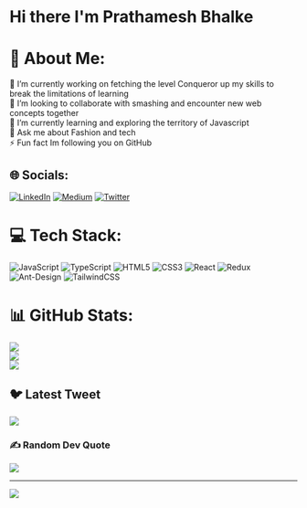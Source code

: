 # Hi there I'm Prathamesh Bhalke
# 💫 About Me:
🔭 I’m currently working on fetching the level Conqueror up my skills to break the limitations of learning <br>👯 I’m looking to collaborate with smashing and encounter new web concepts together <br>🌱 I’m currently learning and exploring the territory of Javascript<br>💬 Ask me about Fashion and tech<br>⚡ Fun fact Im following you on GitHub


## 🌐 Socials:
[![LinkedIn](https://img.shields.io/badge/LinkedIn-%230077B5.svg?logo=linkedin&logoColor=white)](https://linkedin.com/in/https://www.linkedin.com/in/prathamesh-bhalke-174b90226/) [![Medium](https://img.shields.io/badge/Medium-12100E?logo=medium&logoColor=white)](https://medium.com/@https://medium.com/@prathameshbhalke125) [![Twitter](https://img.shields.io/badge/Twitter-%231DA1F2.svg?logo=Twitter&logoColor=white)](https://twitter.com/https://twitter.com/prathambhalke) 

# 💻 Tech Stack:
![JavaScript](https://img.shields.io/badge/javascript-%23323330.svg?style=for-the-badge&logo=javascript&logoColor=%23F7DF1E) ![TypeScript](https://img.shields.io/badge/typescript-%23007ACC.svg?style=for-the-badge&logo=typescript&logoColor=white) ![HTML5](https://img.shields.io/badge/html5-%23E34F26.svg?style=for-the-badge&logo=html5&logoColor=white) ![CSS3](https://img.shields.io/badge/css3-%231572B6.svg?style=for-the-badge&logo=css3&logoColor=white) ![React](https://img.shields.io/badge/react-%2320232a.svg?style=for-the-badge&logo=react&logoColor=%2361DAFB) ![Redux](https://img.shields.io/badge/redux-%23593d88.svg?style=for-the-badge&logo=redux&logoColor=white) ![Ant-Design](https://img.shields.io/badge/-AntDesign-%230170FE?style=for-the-badge&logo=ant-design&logoColor=white) ![TailwindCSS](https://img.shields.io/badge/tailwindcss-%2338B2AC.svg?style=for-the-badge&logo=tailwind-css&logoColor=white)
# 📊 GitHub Stats:
![](https://github-readme-stats.vercel.app/api?username=prathambhalke&theme=dark&hide_border=false&include_all_commits=true&count_private=false)<br/>
![](https://github-readme-streak-stats.herokuapp.com/?user=prathambhalke&theme=dark&hide_border=false)<br/>
![](https://github-readme-stats.vercel.app/api/top-langs/?username=prathambhalke&theme=dark&hide_border=false&include_all_commits=true&count_private=false&layout=compact)

## 🐦 Latest Tweet
[![](https://gtce.itsvg.in/api?username=https://twitter.com/prathambhalke)](https://github.com/VishwaGauravIn/github-twitter-card-embed)

### ✍️ Random Dev Quote
![](https://quotes-github-readme.vercel.app/api?type=horizontal&theme=radical)

---
[![](https://visitcount.itsvg.in/api?id=prathambhalke&icon=1&color=0)](https://visitcount.itsvg.in)

<!-- Proudly created with GPRM ( https://gprm.itsvg.in ) -->
